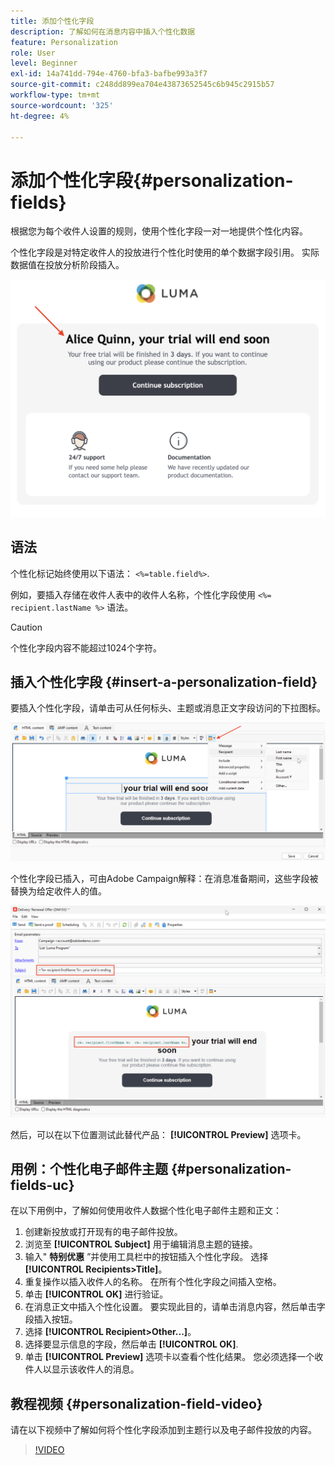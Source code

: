 ```yaml
---
title: 添加个性化字段
description: 了解如何在消息内容中插入个性化数据
feature: Personalization
role: User
level: Beginner
exl-id: 14a741dd-794e-4760-bfa3-bafbe993a3f7
source-git-commit: c248dd899ea704e43873652545c6b945c2915b57
workflow-type: tm+mt
source-wordcount: '325'
ht-degree: 4%

---
```


# 添加个性化字段{#personalization-fields}

根据您为每个收件人设置的规则，使用个性化字段一对一地提供个性化内容。

个性化字段是对特定收件人的投放进行个性化时使用的单个数据字段引用。 实际数据值在投放分析阶段插入。

![消息个性化示例](assets/perso-name-sample.png)

## 语法

个性化标记始终使用以下语法： `<%=table.field%>`.

例如，要插入存储在收件人表中的收件人名称，个性化字段使用 `<%= recipient.lastName %>` 语法。

>[!CAUTION]
>
>个性化字段内容不能超过1024个字符。

## 插入个性化字段 {#insert-a-personalization-field}

要插入个性化字段，请单击可从任何标头、主题或消息正文字段访问的下拉图标。

![插入个性化字段](assets/perso-field-insert.png)

个性化字段已插入，可由Adobe Campaign解释：在消息准备期间，这些字段被替换为给定收件人的值。

![电子邮件中的个性化字段](assets/perso-fields-in-msg.png)

然后，可以在以下位置测试此替代产品： **[!UICONTROL Preview]** 选项卡。

<!--Learn more about message preview in [this page]().-->

## 用例：个性化电子邮件主题 {#personalization-fields-uc}

在以下用例中，了解如何使用收件人数据个性化电子邮件主题和正文：

1. 创建新投放或打开现有的电子邮件投放。
1. 浏览至 **[!UICONTROL Subject]** 用于编辑消息主题的链接。
1. 输入&quot; **特别优惠** ”并使用工具栏中的按钮插入个性化字段。 选择 **[!UICONTROL Recipients>Title]**。
1. 重复操作以插入收件人的名称。 在所有个性化字段之间插入空格。
1. 单击 **[!UICONTROL OK]** 进行验证。
1. 在消息正文中插入个性化设置。 要实现此目的，请单击消息内容，然后单击字段插入按钮。
1. 选择 **[!UICONTROL Recipient>Other...]**。
1. 选择要显示信息的字段，然后单击 **[!UICONTROL OK]**.
1. 单击 **[!UICONTROL Preview]** 选项卡以查看个性化结果。 您必须选择一个收件人以显示该收件人的消息。



## 教程视频 {#personalization-field-video}

请在以下视频中了解如何将个性化字段添加到主题行以及电子邮件投放的内容。

>[!VIDEO](https://video.tv.adobe.com/v/24925?quality=12)
